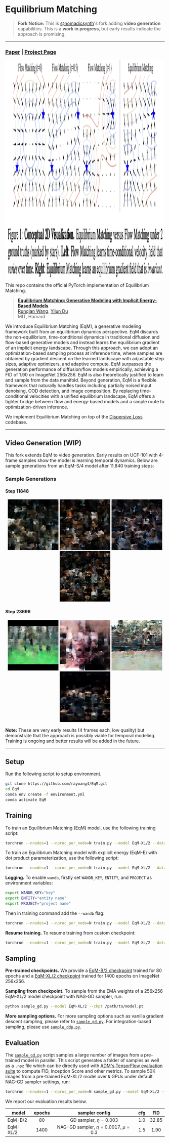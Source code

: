 # Equilibrium Matching

> **Fork Notice:** This is [@nomadicsynth](https://github.com/nomadicsynth)'s fork adding **video generation** capabilities. This is a **work in progress**, but early results indicate the approach is promising.

---

### [Paper](https://arxiv.org/abs/2510.02300) | [Project Page](https://raywang4.github.io/equilibrium_matching/)

<img src="eqm.png" width="700" height="700">
This repo contains the official PyTorch implementation of Equilibrium Matching.

> [**Equilibrium Matching: Generative Modeling with Implicit Energy-Based Models**](https://arxiv.org/abs/2510.02300)<br>
> [Runqian Wang](https://raywang4.github.io/), [Yilun Du](https://yilundu.github.io/)
> <br>MIT, Harvard<br>

We introduce Equilibrium Matching (EqM), a generative modeling framework built from an equilibrium dynamics perspective. EqM discards the non-equilibrium, time-conditional dynamics in traditional diffusion and flow-based generative models and instead learns the equilibrium gradient of an implicit energy landscape. Through this approach, we can adopt an optimization-based sampling process at inference time, where samples are obtained by gradient descent on the learned landscape with adjustable step sizes, adaptive optimizers, and adaptive compute. EqM surpasses the generation performance of diffusion/flow models empirically, achieving a FID of 1.90 on ImageNet 256x256. EqM is also theoretically justified to learn and sample from the data manifold. Beyond generation, EqM is a flexible framework that naturally handles tasks including partially noised input denoising, OOD detection, and image composition. By replacing time-conditional velocities with a unified equilibrium landscape, EqM offers a tighter bridge between flow and energy-based models and a simple route to optimization-driven inference.

We implement Equilibrium Matching on top of the [Dispersive Loss](https://github.com/raywang4/DispLoss) codebase.

---

## Video Generation (WIP)

This fork extends EqM to video generation. Early results on UCF-101 with 4-frame samples show the model is learning temporal dynamics. Below are sample generations from an EqM-S/4 model after 11,840 training steps:

### Sample Generations

#### Step 11848

<p align="center">
<img src="video_samples/045-EqM-S-4-Linear-velocity-None_checkpoint_0011840/000000.gif" width="160">
<img src="video_samples/045-EqM-S-4-Linear-velocity-None_checkpoint_0011840/000001.gif" width="160">
<img src="video_samples/045-EqM-S-4-Linear-velocity-None_checkpoint_0011840/000002.gif" width="160">
<img src="video_samples/045-EqM-S-4-Linear-velocity-None_checkpoint_0011840/000003.gif" width="160">
</p>

#### Step 23696

<p align="center">
<img src="video_samples/046-EqM-S-4-Linear-velocity-None_checkpoint_0011840/000000.gif" width="160">
<img src="video_samples/046-EqM-S-4-Linear-velocity-None_checkpoint_0011840/000001.gif" width="160">
<img src="video_samples/046-EqM-S-4-Linear-velocity-None_checkpoint_0011840/000002.gif" width="160">
<img src="video_samples/046-EqM-S-4-Linear-velocity-None_checkpoint_0011840/000003.gif" width="160">
</p>

**Note:** These are very early results (4 frames each, low quality) but demonstrate that the approach is possibly viable for temporal modeling. Training is ongoing and better results will be added in the future.

---

## Setup

Run the following script to setup environment.

```bash
git clone https://github.com/raywang4/EqM.git
cd EqM
conda env create -f environment.yml
conda activate EqM
```

## Training

To train an Equilibrium Matching (EqM) model, use the following training script:

```bash
torchrun --nnodes=1 --nproc_per_node=N train.py --model EqM-XL/2 --data-path /path/to/imagenet/train
```

To train an Equilibrium Matching model with explicit energy (EqM-E) with dot product parameterization, use the following script:

```bash
torchrun --nnodes=1 --nproc_per_node=N train.py --model EqM-XL/2 --data-path /path/to/imagenet/train --ebm dot
```

**Logging.** To enable `wandb`, firstly set `WANDB_KEY`, `ENTITY`, and `PROJECT` as environment variables:

```bash
export WANDB_KEY="key"
export ENTITY="entity name"
export PROJECT="project name"
```

Then in training command add the `--wandb` flag:

```bash
torchrun --nnodes=1 --nproc_per_node=N train.py --model EqM-XL/2 --data-path /path/to/imagenet/train --disp --wandb
```

**Resume training.** To resume training from custom checkpoint:

```bash
torchrun --nnodes=1 --nproc_per_node=N train.py --model EqM-XL/2 --data-path /path/to/imagenet/train --ckpt /path/to/model.pt
```

## Sampling

**Pre-trained checkpoints.** We provide a [EqM-B/2 checkpoint](https://drive.google.com/file/d/1kDZGOri7Hf4CgnJAdEDguWooY3al37T6/view?usp=sharing) trained for 80 epochs and a [EqM-XL/2 checkpoint](https://drive.google.com/file/d/1AfMLAxz18hthaGmYvQjB6c1LMxSEGly6/view?usp=sharing) trained for 1400 epochs on ImageNet 256x256.

**Sampling from checkpoint.** To sample from the EMA weights of a 256x256 EqM-XL/2 model checkpoint with NAG-GD sampler, run:

```bash
python sample_gd.py --model EqM-XL/2 --ckpt /path/to/model.pt
```

**More sampling options.** For more sampling options such as vanilla gradient descent sampling, please refer to [`sample_gd.py`](sample_gd.py). For integration-based sampling, please use [`sample_ddp.py`](sample_ddp.py).

## Evaluation

The [`sample_gd.py`](sample_gd.py) script samples a large number of images from a pre-trained model in parallel. This script
generates a folder of samples as well as a `.npz` file which can be directly used with [ADM's TensorFlow
evaluation suite](https://github.com/openai/guided-diffusion/tree/main/evaluations) to compute FID, Inception Score and
other metrics. To sample 50K images from a pre-trained EqM-XL/2 model over `N` GPUs under default NAG-GD sampler settings, run:

```bash
torchrun --nnodes=1 --nproc_per_node=N sample_gd.py --model EqM-XL/2 --num-fid-samples 50000 --ckpt /path/to/model.pt
```

We report our evaluation results below.

| model | epochs | sampler config | cfg | FID |
|-|:-:|:-:|:-:|:-:|
| EqM-B/2 | 80 | GD sampler, $\eta=0.003$ | 1.0 | 32.85  |
| EqM-XL/2 | 1400 | NAG-GD sampler, $\eta=0.0017$, $\mu=0.3$ | 1.5 | 1.90  |
